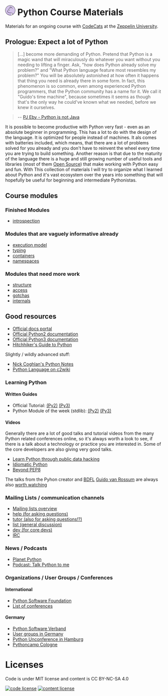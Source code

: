 # ![logo](logo.png) Python Course Materials

Materials for an ongoing course with [CodeCats](http://codecats.io/) at the [Zeppelin University](https://www.zu.de/). 

## Prologue: Expect a lot of Python

> [...] become more demanding of Python. Pretend that Python is a magic wand that will miraculously do whatever you want without you needing to lifting a finger. Ask, "how does Python already solve my problem?" and "What Python language feature most resembles my problem?" You will be absolutely astonished at how often it happens that thing you need is already there in some form. In fact, this phenomenon is so common, even among experienced Python programmers, that the Python community has a name for it. We call it "Guido's time machine", because sometimes it seems as though that's the only way he could've known what we needed, before we knew it ourselves.

> -- [PJ Eby - Python is not Java](http://dirtsimple.org/2004/12/python-is-not-java.html)

It is possible to become productive with Python very fast - even as an absolute beginner in programming. This has a lot to do with the design of the language. It is optimized for people instead of machines. It als comes with batteries included, which means, that there are a lot of problems solved for you already and you don't have to reinvent the wheel every time you are trying to build something. Another reason is that due to the maturity of the language there is a huge and still growing number of useful tools and libraries (most of them [Open Source](https://en.wikipedia.org/wiki/Free_software)) that make working with Python easy and fun. With This collection of materials I will try to organize what I learned about Python and it's vast ecosystem over the years into something that will hopefully be useful for beginning and intermediate Pythonistas.

## Course modules

### Finished Modules 

* [introspection](introspection/main.md)

### Modules that are vaguely informative already

* [execution model](execution-model/main.md)
* [typing](typing/main.md)
* [containers](containers/main.md)
* [namespaces](introspection/main.md)

### Modules that need more work

* [structure](structure/main.md)
* [access](access/main.md)
* [gotchas](gotchas/main.md)
* [internals](internals/main.md)

## Good resources

* [Official docs portal](https://www.python.org/doc/)
* [Official Python2 documentation](https://docs.python.org/2/)
* [Official Python3 documentation](https://docs.python.org/3/)
* [Hitchhiker's Guide to Python](http://docs.python-guide.org/en/latest/)

Slightly / wildly advanced stuff:

* [Nick Coghlan's Python Notes](http://python-notes.curiousefficiency.org/en/latest/index.html)
* [Python Language on c2wiki](http://c2.com/cgi/wiki?PythonLanguage)

### Learning Python

#### Written Guides

* Official Tutorial: [(Py2)](https://docs.python.org/2/tutorial/) [(Py3)](https://docs.python.org/3/tutorial/)
* Python Module of the week (stdlib): [(Py2)](https://pymotw.com/2/) [(Py3)](https://pymotw.com/3/)

#### Videos

Generally there are a lot of good talks and tutorial videos from the many Python related conferences online, so it's always worth a look to see, if there is a talk about a technology or practice you are interested in. Some of the core developers are also giving very good talks.

* [Learn Python through public data hacking](https://www.youtube.com/watch?v=RrPZza_vZ3w)
* [Idiomatic Python](https://www.youtube.com/watch?v=OSGv2VnC0go)
* [Beyond PEP8](https://www.youtube.com/watch?v=wf-BqAjZb8M)
 
The talks from the Pyhon creator and [BDFL](https://de.wikipedia.org/wiki/Benevolent_Dictator_for_Life) [Guido van Rossum](https://www.python.org/~guido/) are always also [worth watching](https://www.youtube.com/watch?v=ugqu10JV7dk)

### Mailing Lists / communication channels

* [Mailing lists overview](https://mail.python.org/mailman/listinfo)
* [help (for asking questions)](https://mail.python.org/mailman/listinfo/python-help)
* [tutor (also for asking questions!?)](https://mail.python.org/mailman/listinfo/tutor)
* [list (general discussion)](https://mail.python.org/mailman/listinfo/python-list)
* [dev (for core devs)](https://mail.python.org/mailman/listinfo/python-list)
* [IRC](https://www.python.org/community/irc/)

### News / Podcasts

* [Planet Python](http://planetpython.org/)
* [Podcast: Talk Python to me](https://talkpython.fm/)

### Organizations / User Groups / Conferences

#### International

* [Python Software Foundation](https://www.python.org/psf/)
* [List of conferences](https://www.python.org/community/workshops/)

#### Germany

* [Python Software Verband](http://pysv.org)
* [User groups in Germany](http://python-verband.org/mitmachen/ug)
* [Python Unconference in Hamburg](http://www.pyunconf.de/)
* [Pythoncamp Cologne](https://barcamptools.eu/pycamp201604)

# Licenses

Code is under MIT license and content is CC BY-NC-SA 4.0

[![code license](https://upload.wikimedia.org/wikipedia/commons/thumb/0/0b/License_icon-mit-2.svg/32px-License_icon-mit-2.svg.png)](http://opensource.org/licenses/mit-license.php) [![content license](https://i.creativecommons.org/l/by-nc-sa/4.0/88x31.png)](http://creativecommons.org/licenses/by-nc-sa/4.0/)
